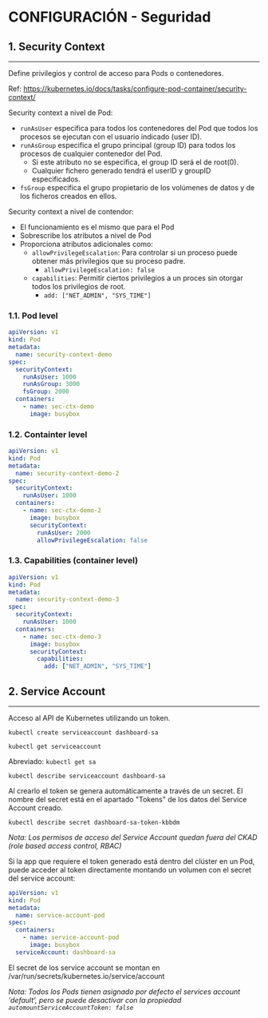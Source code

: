 # CONFIGURACIÓN - Seguridad

## **1. Security Context**
---

Define privilegios y control de acceso para Pods o contenedores.

Ref: https://kubernetes.io/docs/tasks/configure-pod-container/security-context/

Security context a nivel de Pod:

* `runAsUser` especifica para todos los contenedores del Pod que todos los procesos se ejecutan con el usuario indicado (user ID).
* `runAsGroup` especifica el grupo principal (group ID) para todos los procesos de cualquier contenedor del Pod.
   *  Si este atributo no se especifica, el group ID será el de root(0).
   *  Cualquier fichero generado tendrá el userID y groupID especificados.
* `fsGroup` especifica el grupo propietario de los volúmenes de datos y de los ficheros creados en ellos.

Security context a nivel de contendor:

* El funcionamiento es el mismo que para el Pod
* Sobrescribe los atributos a nivel de Pod
* Proporciona atributos adicionales como:
  * `allowPrivilegeEscalation`: Para controlar si un proceso puede obtener más privilegios que su proceso padre.
    * `allowPrivilegeEscalation: false`
  * `capabilities`: Permitir ciertos privilegios a un proces sin otorgar todos los privilegios de root.
    * `add: ["NET_ADMIN", "SYS_TIME"]`


### **1.1. Pod level**

```yaml
apiVersion: v1
kind: Pod
metadata:
  name: security-context-demo
spec:
  securityContext:
    runAsUser: 1000
    runAsGroup: 3000
    fsGroup: 2000
  containers:
    - name: sec-ctx-demo
      image: busybox
```

### **1.2. Containter level**

```yaml
apiVersion: v1
kind: Pod
metadata:
  name: security-context-demo-2
spec:
  securityContext:
    runAsUser: 1000
  containers:
    - name: sec-ctx-demo-2
      image: busybox
      securityContext:
        runAsUser: 2000
        allowPrivilegeEscalation: false
```

### **1.3. Capabilities (container level)**

```yaml
apiVersion: v1
kind: Pod
metadata:
  name: security-context-demo-3
spec:
  securityContext:
    runAsUser: 1000
  containers:
    - name: sec-ctx-demo-3
      image: busybox
      securityContext:
        capabilities:
          add: ["NET_ADMIN", "SYS_TIME"]
```

## **2. Service Account**
---

Acceso al API de Kubernetes utilizando un token.

`kubectl create serviceaccount dashboard-sa`

`kubectl get serviceaccount`

Abreviado: `kubectl get sa`

`kubectl describe serviceaccount dashboard-sa`

Al crearlo el token se genera automáticamente a través de un secret. El nombre del secret está en el apartado "Tokens" de los datos del Service Account creado.

`kubectl describe secret dashboard-sa-token-kbbdm`

_Nota: Los permisos de acceso del Service Account quedan fuera del CKAD (role based access control, RBAC)_

Si la app que requiere el token generado está dentro del clúster en un Pod, puede acceder al token directamente montando un volumen con el secret del service account:

```yaml
apiVersion: v1
kind: Pod
metadata:
  name: service-account-pod
spec:
  containers:
    - name: service-account-pod
      image: busybox
  serviceAccount: dashboard-sa
```

El secret de los service account se montan en /var/run/secrets/kubernetes.io/service/account

_Nota: Todos los Pods tienen asignado por defecto el services account 'default', pero se puede desactivar con la propiedad `automountServiceAccountToken: false`_
